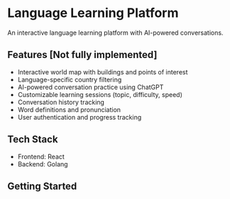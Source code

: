 # Language Learning Platform

An interactive language learning platform with AI-powered conversations.

## Features [Not fully implemented]
- Interactive world map with buildings and points of interest
- Language-specific country filtering
- AI-powered conversation practice using ChatGPT
- Customizable learning sessions (topic, difficulty, speed)
- Conversation history tracking
- Word definitions and pronunciation
- User authentication and progress tracking

## Tech Stack
- Frontend: React
- Backend: Golang

## Getting Started
